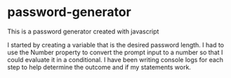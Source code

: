 # password-generator
This is a password generator created with javascript

I started by creating a variable that is the desired password length. I had to use the Number property to convert the prompt input to a number so that I could evaluate it in a conditional. I have been writing console logs for each step to help determine the outcome and if my statements work.